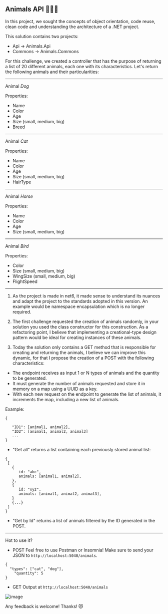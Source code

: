 ## Animals API 🦁🦓🐵

In this project, we sought the concepts of object orientation, code reuse, clean code and understanding the architecture of a .NET project.

This solution contains two projects:

- Api -> Animals.Api
- Commons -> Animals.Commons

For this challenge, we created a controller that has the purpose of returning a list of 20 different animals, each one with its characteristics.
Let's return the following animals and their particularities:

--------------------------------
Animal *Dog*

Properties:
- Name
- Color
- Age
- Size (small, medium, big)
- Breed

--------------------------------
Animal *Cat*

Properties: 
- Name
- Color
- Age
- Size (small, medium, big)
- HairType

--------------------------------
Animal *Horse*

Properties:
- Name
- Color
- Age
- Size (small, medium, big)

--------------------------------
Animal *Bird*

Properties:
- Color
- Size (small, medium, big)
- WingSize (small, medium, big)
- FlightSpeed
--------------------------------

1. As the project is made in net6, it made sense to understand its nuances and adapt the project to the standards adopted in this version. An example would be namespace encapsulation which is no longer required.

2. The first challenge requested the creation of animals randomly, in your solution you used the class constructor for this construction. As a refactoring point, I believe that implementing a creational-type design pattern would be ideal for creating instances of these animals.

3. Today the solution only contains a GET method that is responsible for creating and returning the animals, I believe we can improve this dynamic, for that I propose the creation of a POST with the following characteristics:

- The endpoint receives as input 1 or N types of animals and the quantity to be generated.
- It must generate the number of animals requested and store it in memory on a map using a UUID as a key.
- With each new request on the endpoint to generate the list of animals, it increments the map, including a new list of animals.

Example:

```
{

   "ID1": [animal1, animal2],
   "ID2": [animal1, animal2, animal3]
   ...
}
```

- "Get all" returns a list containing each previously stored animal list:


```
{
 [
   {
      id: "abc",
      animals: [animal1, animal2],
   },
   {
      id: "xyz",
      animals: [animal1, animal2, animal3],
   }
   {...}
 ]
}
```

- "Get by Id" returns a list of animals filtered by the ID generated in the POST.

<hr>

Hot to use it?

- POST
Feel free to use Postman or Insomnia! Make sure to send your JSON to ```http://localhost:5040/animals```.


```
{
  "types": ["cat", "dog"],
	"quantity": 5	
}
``` 

- GET
Output at ```http://localhost:5040/animals```

![image](https://user-images.githubusercontent.com/78769105/220753905-e33cba7f-b6ae-483c-8ccc-0051c7685034.png)

Any feedback is welcome!
Thanks! 😻
